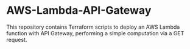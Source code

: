 # AWS-Lambda-API-Gateway
This repository contains Terraform scripts to deploy an AWS Lambda function with API Gateway, performing a simple computation via a GET request.
